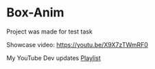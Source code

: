 # Box-Anim
 Project was made for test task

 Showcase video: https://youtu.be/X9X7zTWmRF0
 
 My YouTube Dev updates [Playlist](https://youtube.com/playlist?list=PLTWweHDDRLXQUnMoX01dFKrgxi1LspR9i)

